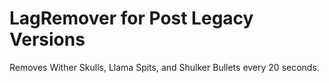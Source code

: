 # LagRemover for Post Legacy Versions
Removes Wither Skulls, Llama Spits, and Shulker Bullets every 20 seconds.
